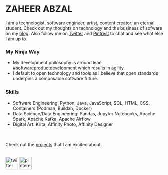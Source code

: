 # ZAHEER ABZAL
I am a technologist, software engineer, artist, content creator; an eternal student. Check out my thoughts on technology and the business of sofware on my [blog](medium.com/@zaheerabzal). Also follow me on [Twitter](www.twitter.com/realzaheerabzal) and [Pintrest](http://pinterest.com/zaheerabzal) to chat and see what else I am up to.

### My Ninja Way
- My development philosophy is around lean [#softwareproductdevelopment](www.twitter.com/hashtag/softwareproductdevelopment?src=hashtag_click) which results in agility.
- I default to open technology and tools as I believe that open standards underpins a composable software future.

### Skills
- Software Engineering: Python, Java, JavaScript, SQL, HTML, CSS, Containers (Podman, Buildah, Docker)
- Data Science/Data Engineering: Pandas, Jupyter Notebooks, Apache Spark, Apache Kafka, Apache Airflow
- Digital Art: Krita, Affinity Photo, Affinity Designer




<br></br>
Check out the [projects](https://github.com/zabzal?tab=stars) that I am excited about. <br></br>


[<img src='https://cdn.jsdelivr.net/npm/simple-icons@3.0.1/icons/twitter.svg' alt='twitter' height='40'>](https://twitter.com/https://twitter.com/realzaheerabzal) [<img src='https://cdn.jsdelivr.net/npm/simple-icons@3.0.1/icons/pinterest.svg' alt='pinterest' height='40'>](https://www.pinterest.com/zaheerabzal/)  




<!---
zabzal/zabzal is a ✨ special ✨ repository because its `README.md` (this file) appears on your GitHub profile.
You can click the Preview link to take a look at your changes.
--->
